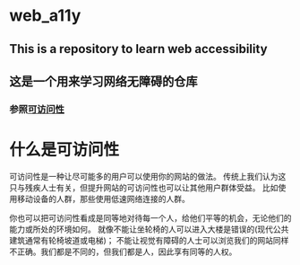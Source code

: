# web_a11y
## This is a repository to learn web accessibility
## 这是一个用来学习网络无障碍的仓库
### 参照[可访问性](https://developer.mozilla.org/zh-CN/docs/Learn/Accessibility)

# 什么是可访问性
可访问性是一种让尽可能多的用户可以使用你的网站的做法。
传统上我们认为这只与残疾人士有关，但提升网站的可访问性也可以让其他用户群体受益。
比如使用移动设备的人群，那些使用低速网络连接的人群。

你也可以把可访问性看成是同等地对待每一个人，给他们平等的机会，无论他们的能力或所处的环境如何。
就像不能让坐轮椅的人可以进入大楼是错误的(现代公共建筑通常有轮椅坡道或电梯)；
不能让视觉有障碍的人士可以浏览我们的网站同样不正确。我们都是不同的，但我们都是人，因此享有同等的人权。
